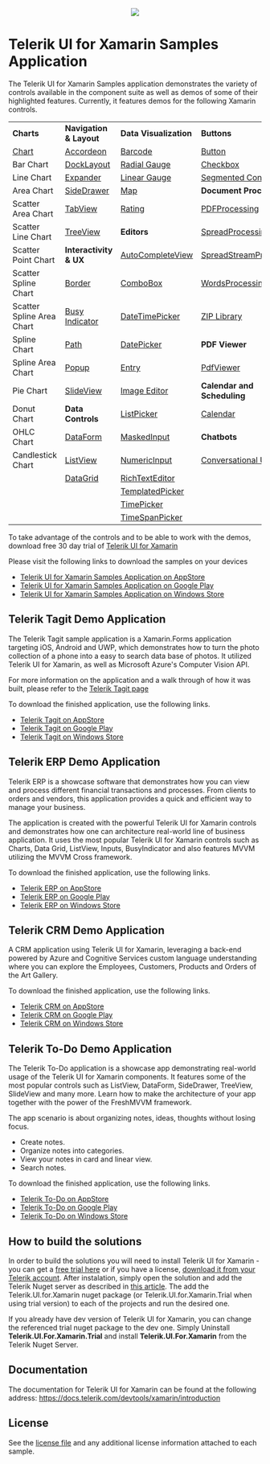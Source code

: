 <p align="center"> <img src="../master/QSF/Telerik-UI-For-Xamarin-SDK-Image.png"/></p>

Telerik UI for Xamarin Samples Application
======================
The Telerik UI for Xamarin Samples application demonstrates the variety of controls available in the component suite as well as demos of some of their highlighted features. Currently, it features demos for the following Xamarin controls.

| | | | |
|---------------------------------------------------|---------------------------------------------------------------------|-------------------------------------------------------------------------|-------------------------------------------------------------------------------------|
| **Charts**                                        | **Navigation & Layout**                                             | **Data Visualization**                                                  | **Buttons**                                                                         |
| [Chart](https://www.telerik.com/xamarin-ui/chart) | [Accordeon](https://www.telerik.com/xamarin-ui/accordion)           | [Barcode](https://www.telerik.com/xamarin-ui/barcode)                   | [Button](https://www.telerik.com/xamarin-ui/buttons)                                |
| Bar Chart                                         | [DockLayout](https://www.telerik.com/xamarin-ui/docklayout)         | [Radial Gauge](https://www.telerik.com/xamarin-ui/gauges)               | [Checkbox](https://www.telerik.com/xamarin-ui/checkbox)                             |
| Line Chart                                        | [Expander](https://www.telerik.com/xamarin-ui/expander)             | [Linear Gauge](https://www.telerik.com/xamarin-ui/gauges)               | [Segmented Control](https://www.telerik.com/xamarin-ui/segmented)                   |
| Area Chart                                        | [SideDrawer](https://www.telerik.com/xamarin-ui/sidedrawer)         | [Map](https://www.telerik.com/xamarin-ui/map)                           | **Document Processing**                                                             |
| Scatter Area Chart                                | [TabView](https://www.telerik.com/xamarin-ui/tabview)               | [Rating](https://www.telerik.com/xamarin-ui/rating)                     | [PDFProcessing](https://www.telerik.com/xamarin-ui/pdfprocessing)                   |
| Scatter Line Chart                                | [TreeView](https://www.telerik.com/xamarin-ui/treeview)             | **Editors**                                                             | [SpreadProcessing](https://www.telerik.com/xamarin-ui/spreadprocessing)             |
| Scatter Point Chart                               | **Interactivity & UX**                                              | [AutoCompleteView](https://www.telerik.com/xamarin-ui/autocompleteview) | [SpreadStreamProcessing](https://www.telerik.com/xamarin-ui/spreadstreamprocessing) |
| Scatter Spline Chart                              | [Border](https://www.telerik.com/xamarin-ui/border)                 | [ComboBox](https://www.telerik.com/xamarin-ui/combobox)                 | [WordsProcessing](https://www.telerik.com/xamarin-ui/wordsprocessing)               |
| Scatter Spline Area Chart                         | [Busy Indicator](https://www.telerik.com/xamarin-ui/busy-indicator) | [DateTimePicker](https://www.telerik.com/xamarin-ui/date-time-picker)   | [ZIP Library](https://www.telerik.com/xamarin-ui/zip-library)                       |
| Spline Chart                                      | [Path](https://www.telerik.com/xamarin-ui/radpath)                  | [DatePicker](https://www.telerik.com/xamarin-ui/datepicker)             | **PDF Viewer**                                                                      |
| Spline Area Chart                                 | [Popup](https://www.telerik.com/xamarin-ui/popup)                   | [Entry](https://www.telerik.com/xamarin-ui/radentry)                    | [PdfViewer](https://www.telerik.com/xamarin-ui/pdfviewer)                           |         
| Pie Chart                                         | [SlideView](https://www.telerik.com/xamarin-ui/slideview)           | [Image Editor](https://www.telerik.com/xamarin-ui/image-editor)         | **Calendar and Scheduling**                                                         |
| Donut Chart                                       | **Data Controls**                                                   | [ListPicker](https://www.telerik.com/xamarin-ui/list-picker)            | [Calendar](https://www.telerik.com/xamarin-ui/calendar)                             |
| OHLC Chart                                        | [DataForm](https://www.telerik.com/xamarin-ui/dataform)             | [MaskedInput](https://www.telerik.com/xamarin-ui/maskedinput)           | **Chatbots**                                                                        |
| Candlestick Chart                                 | [ListView](https://www.telerik.com/xamarin-ui/listview)             | [NumericInput](https://www.telerik.com/xamarin-ui/numericinput)         | [Conversational UI](https://www.telerik.com/xamarin-ui/conversational-ui)           |
|                                                   | [DataGrid](https://www.telerik.com/xamarin-ui/datagrid)             | [RichTextEditor](https://www.telerik.com/xamarin-ui/richtexteditor)     |                                                                                     |
|                                                   |                                                                     | [TemplatedPicker](https://www.telerik.com/xamarin-ui/templated-picker)  |                                                                                     |
|                                                   |                                                                     | [TimePicker](https://www.telerik.com/xamarin-ui/timepicker)             |                                                                                     |
|                                                   |                                                                     | [TimeSpanPicker](https://www.telerik.com/xamarin-ui/timespanpicker)     |                                                                                     |

To take advantage of the controls and to be able to work with the demos, download free 30 day trial of [Telerik UI for Xamarin](https://www.telerik.com/xamarin-ui)

Please visit the following links to download the samples on your devices
* [Telerik UI for Xamarin Samples Application on AppStore](https://itunes.apple.com/us/app/telerik-ui-for-xamarin-examples/id1083924868)
* [Telerik UI for Xamarin Samples Application on Google Play](https://play.google.com/store/apps/details?id=com.telerik.xamarin)
* [Telerik UI for Xamarin Samples Application on Windows Store](https://www.microsoft.com/store/apps/9pld1kn2tcxs)

Telerik Tagit Demo Application
-------
The Telerik Tagit sample application is a Xamarin.Forms application targeting iOS, Android and UWP, which demonstrates how to turn the photo collection of a phone into a easy to search data base of photos. It utilized Telerik UI for Xamarin, as well as Microsoft Azure's Computer Vision API. 

For more information on the application and a walk through of how it was built, please refer to the [Telerik Tagit page](https://www.telerik.com/xamarin-ui/telerik-tagit)

To download the finished application, use the following links. 
* [Telerik Tagit on AppStore](https://apps.apple.com/us/app/telerik-tagit/id1310584457)
* [Telerik Tagit on Google Play](https://play.google.com/store/apps/details?id=com.telerik.tagit)
* [Telerik Tagit on Windows Store](https://www.microsoft.com/store/apps/9PB07PLRWPFS)

Telerik ERP Demo Application
-------
Telerik ERP is a showcase software that demonstrates how you can view and process different financial transactions and processes. From clients to orders and vendors, this application provides a quick and efficient way to manage your business.

The application is created with the powerful Telerik UI for Xamarin controls and demonstrates how one can architecture real-world line of business application. It uses the most popular Telerik UI for Xamarin controls such as Charts, Data Grid, ListView, Inputs, BusyIndicator and also features MVVM utilizing the MVVM Cross framework.

To download the finished application, use the following links. 
* [Telerik ERP on AppStore](https://apps.apple.com/us/app/telerik-erp/id1450527259)
* [Telerik ERP on Google Play](https://play.google.com/store/apps/details?id=com.telerik.ErpApp)
* [Telerik ERP on Windows Store](https://www.microsoft.com/store/apps/9NMK4G533QLH)

Telerik CRM Demo Application
-------
A CRM application using Telerik UI for Xamarin, leveraging a back-end powered by Azure and Cognitive Services custom language understanding where you can explore the Employees, Customers, Products and Orders of the Art Gallery.

To download the finished application, use the following links. 
* [Telerik CRM on AppStore](https://apps.apple.com/us/app/telerik-crm/id1449462263)
* [Telerik CRM on Google Play](https://play.google.com/store/apps/details?id=com.telerik.ArtGalleryCRM)
* [Telerik CRM on Windows Store](https://www.microsoft.com/store/apps/9PBNQZ08R0C8)

Telerik To-Do Demo Application
-------
The Telerik To-Do application is a showcase app demonstrating real-world usage of the Telerik UI for Xamarin components. It features some of the most popular controls such as ListView, DataForm, SideDrawer, TreeView, SlideView and many more. Learn how to make the architecture of your app together with the power of the FreshMVVM framework.

The app scenario is about organizing notes, ideas, thoughts without losing focus.

- Create notes.
- Organize notes into categories.
- View your notes in card and linear view.
- Search notes.

To download the finished application, use the following links. 
* [Telerik To-Do on AppStore](https://apps.apple.com/us/app/telerik-to-do/id1475654512)
* [Telerik To-Do on Google Play](https://play.google.com/store/apps/details?id=com.telerik.TodoApp)
* [Telerik To-Do on Windows Store](https://www.microsoft.com/store/apps/9NS4DBCSDZH6)

## How to build the solutions
In order to build the solutions you will need to install Telerik UI for Xamarin - you can get a [free trial here](https://www.telerik.com/xamarin-ui) or if you have a license, [download it from your Telerik account](https://www.telerik.com/account/my-downloads). After instalation, simply open the solution and add the Telerik Nuget server as described in [this article](https://docs.telerik.com/devtools/xamarin/installation-and-deployment/telerik-nuget-server). The add the Telerik.UI.for.Xamarin nuget package (or Telerik.UI.for.Xamarin.Trial when using trial version) to each of the projects and run the desired one. 

If you already have dev version of Telerik UI for Xamarin, you can change the referenced trial nuget package to the dev one. Simply Uninstall **Telerik.UI.For.Xamarin.Trial** and install **Telerik.UI.For.Xamarin** from the Telerik Nuget Server. 

## Documentation
The documentation for Telerik UI for Xamarin can be found at the following address: https://docs.telerik.com/devtools/xamarin/introduction

License
-------

See the [license file](LICENSE.md) and any additional license information attached to each sample.

